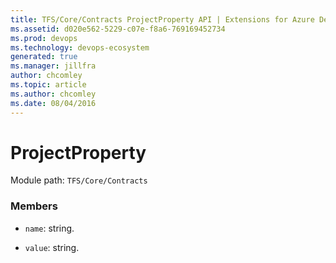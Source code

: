 ```yaml
---
title: TFS/Core/Contracts ProjectProperty API | Extensions for Azure DevOps Services
ms.assetid: d020e562-5229-c07e-f8a6-769169452734
ms.prod: devops
ms.technology: devops-ecosystem
generated: true
ms.manager: jillfra
author: chcomley
ms.topic: article
ms.author: chcomley
ms.date: 08/04/2016
---
```


# ProjectProperty

Module path: `TFS/Core/Contracts`


### Members

* `name`: string. 

* `value`: string. 

